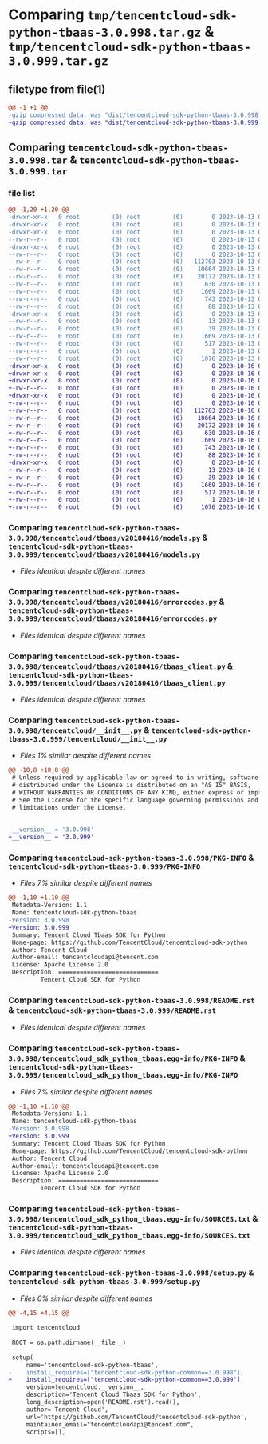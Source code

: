 # Comparing `tmp/tencentcloud-sdk-python-tbaas-3.0.998.tar.gz` & `tmp/tencentcloud-sdk-python-tbaas-3.0.999.tar.gz`

## filetype from file(1)

```diff
@@ -1 +1 @@
-gzip compressed data, was "dist/tencentcloud-sdk-python-tbaas-3.0.998.tar", last modified: Fri Oct 13 00:36:11 2023, max compression
+gzip compressed data, was "dist/tencentcloud-sdk-python-tbaas-3.0.999.tar", last modified: Mon Oct 16 00:35:26 2023, max compression
```

## Comparing `tencentcloud-sdk-python-tbaas-3.0.998.tar` & `tencentcloud-sdk-python-tbaas-3.0.999.tar`

### file list

```diff
@@ -1,20 +1,20 @@
-drwxr-xr-x   0 root         (0) root         (0)        0 2023-10-13 00:36:11.000000 tencentcloud-sdk-python-tbaas-3.0.998/
-drwxr-xr-x   0 root         (0) root         (0)        0 2023-10-13 00:36:11.000000 tencentcloud-sdk-python-tbaas-3.0.998/tencentcloud/
-drwxr-xr-x   0 root         (0) root         (0)        0 2023-10-13 00:36:11.000000 tencentcloud-sdk-python-tbaas-3.0.998/tencentcloud/tbaas/
--rw-r--r--   0 root         (0) root         (0)        0 2023-10-13 00:36:11.000000 tencentcloud-sdk-python-tbaas-3.0.998/tencentcloud/tbaas/__init__.py
-drwxr-xr-x   0 root         (0) root         (0)        0 2023-10-13 00:36:11.000000 tencentcloud-sdk-python-tbaas-3.0.998/tencentcloud/tbaas/v20180416/
--rw-r--r--   0 root         (0) root         (0)        0 2023-10-13 00:36:11.000000 tencentcloud-sdk-python-tbaas-3.0.998/tencentcloud/tbaas/v20180416/__init__.py
--rw-r--r--   0 root         (0) root         (0)   112703 2023-10-13 00:36:11.000000 tencentcloud-sdk-python-tbaas-3.0.998/tencentcloud/tbaas/v20180416/models.py
--rw-r--r--   0 root         (0) root         (0)    10664 2023-10-13 00:36:11.000000 tencentcloud-sdk-python-tbaas-3.0.998/tencentcloud/tbaas/v20180416/errorcodes.py
--rw-r--r--   0 root         (0) root         (0)    20172 2023-10-13 00:36:11.000000 tencentcloud-sdk-python-tbaas-3.0.998/tencentcloud/tbaas/v20180416/tbaas_client.py
--rw-r--r--   0 root         (0) root         (0)      630 2023-10-13 00:36:11.000000 tencentcloud-sdk-python-tbaas-3.0.998/tencentcloud/__init__.py
--rw-r--r--   0 root         (0) root         (0)     1669 2023-10-13 00:36:11.000000 tencentcloud-sdk-python-tbaas-3.0.998/PKG-INFO
--rw-r--r--   0 root         (0) root         (0)      743 2023-10-13 00:36:11.000000 tencentcloud-sdk-python-tbaas-3.0.998/README.rst
--rw-r--r--   0 root         (0) root         (0)       88 2023-10-13 00:36:11.000000 tencentcloud-sdk-python-tbaas-3.0.998/setup.cfg
-drwxr-xr-x   0 root         (0) root         (0)        0 2023-10-13 00:36:11.000000 tencentcloud-sdk-python-tbaas-3.0.998/tencentcloud_sdk_python_tbaas.egg-info/
--rw-r--r--   0 root         (0) root         (0)       13 2023-10-13 00:36:11.000000 tencentcloud-sdk-python-tbaas-3.0.998/tencentcloud_sdk_python_tbaas.egg-info/top_level.txt
--rw-r--r--   0 root         (0) root         (0)       39 2023-10-13 00:36:11.000000 tencentcloud-sdk-python-tbaas-3.0.998/tencentcloud_sdk_python_tbaas.egg-info/requires.txt
--rw-r--r--   0 root         (0) root         (0)     1669 2023-10-13 00:36:11.000000 tencentcloud-sdk-python-tbaas-3.0.998/tencentcloud_sdk_python_tbaas.egg-info/PKG-INFO
--rw-r--r--   0 root         (0) root         (0)      517 2023-10-13 00:36:11.000000 tencentcloud-sdk-python-tbaas-3.0.998/tencentcloud_sdk_python_tbaas.egg-info/SOURCES.txt
--rw-r--r--   0 root         (0) root         (0)        1 2023-10-13 00:36:11.000000 tencentcloud-sdk-python-tbaas-3.0.998/tencentcloud_sdk_python_tbaas.egg-info/dependency_links.txt
--rw-r--r--   0 root         (0) root         (0)     1076 2023-10-13 00:36:11.000000 tencentcloud-sdk-python-tbaas-3.0.998/setup.py
+drwxr-xr-x   0 root         (0) root         (0)        0 2023-10-16 00:35:26.000000 tencentcloud-sdk-python-tbaas-3.0.999/
+drwxr-xr-x   0 root         (0) root         (0)        0 2023-10-16 00:35:26.000000 tencentcloud-sdk-python-tbaas-3.0.999/tencentcloud/
+drwxr-xr-x   0 root         (0) root         (0)        0 2023-10-16 00:35:26.000000 tencentcloud-sdk-python-tbaas-3.0.999/tencentcloud/tbaas/
+-rw-r--r--   0 root         (0) root         (0)        0 2023-10-16 00:35:26.000000 tencentcloud-sdk-python-tbaas-3.0.999/tencentcloud/tbaas/__init__.py
+drwxr-xr-x   0 root         (0) root         (0)        0 2023-10-16 00:35:26.000000 tencentcloud-sdk-python-tbaas-3.0.999/tencentcloud/tbaas/v20180416/
+-rw-r--r--   0 root         (0) root         (0)        0 2023-10-16 00:35:26.000000 tencentcloud-sdk-python-tbaas-3.0.999/tencentcloud/tbaas/v20180416/__init__.py
+-rw-r--r--   0 root         (0) root         (0)   112703 2023-10-16 00:35:26.000000 tencentcloud-sdk-python-tbaas-3.0.999/tencentcloud/tbaas/v20180416/models.py
+-rw-r--r--   0 root         (0) root         (0)    10664 2023-10-16 00:35:26.000000 tencentcloud-sdk-python-tbaas-3.0.999/tencentcloud/tbaas/v20180416/errorcodes.py
+-rw-r--r--   0 root         (0) root         (0)    20172 2023-10-16 00:35:26.000000 tencentcloud-sdk-python-tbaas-3.0.999/tencentcloud/tbaas/v20180416/tbaas_client.py
+-rw-r--r--   0 root         (0) root         (0)      630 2023-10-16 00:35:26.000000 tencentcloud-sdk-python-tbaas-3.0.999/tencentcloud/__init__.py
+-rw-r--r--   0 root         (0) root         (0)     1669 2023-10-16 00:35:26.000000 tencentcloud-sdk-python-tbaas-3.0.999/PKG-INFO
+-rw-r--r--   0 root         (0) root         (0)      743 2023-10-16 00:35:26.000000 tencentcloud-sdk-python-tbaas-3.0.999/README.rst
+-rw-r--r--   0 root         (0) root         (0)       88 2023-10-16 00:35:26.000000 tencentcloud-sdk-python-tbaas-3.0.999/setup.cfg
+drwxr-xr-x   0 root         (0) root         (0)        0 2023-10-16 00:35:26.000000 tencentcloud-sdk-python-tbaas-3.0.999/tencentcloud_sdk_python_tbaas.egg-info/
+-rw-r--r--   0 root         (0) root         (0)       13 2023-10-16 00:35:26.000000 tencentcloud-sdk-python-tbaas-3.0.999/tencentcloud_sdk_python_tbaas.egg-info/top_level.txt
+-rw-r--r--   0 root         (0) root         (0)       39 2023-10-16 00:35:26.000000 tencentcloud-sdk-python-tbaas-3.0.999/tencentcloud_sdk_python_tbaas.egg-info/requires.txt
+-rw-r--r--   0 root         (0) root         (0)     1669 2023-10-16 00:35:26.000000 tencentcloud-sdk-python-tbaas-3.0.999/tencentcloud_sdk_python_tbaas.egg-info/PKG-INFO
+-rw-r--r--   0 root         (0) root         (0)      517 2023-10-16 00:35:26.000000 tencentcloud-sdk-python-tbaas-3.0.999/tencentcloud_sdk_python_tbaas.egg-info/SOURCES.txt
+-rw-r--r--   0 root         (0) root         (0)        1 2023-10-16 00:35:26.000000 tencentcloud-sdk-python-tbaas-3.0.999/tencentcloud_sdk_python_tbaas.egg-info/dependency_links.txt
+-rw-r--r--   0 root         (0) root         (0)     1076 2023-10-16 00:35:26.000000 tencentcloud-sdk-python-tbaas-3.0.999/setup.py
```

### Comparing `tencentcloud-sdk-python-tbaas-3.0.998/tencentcloud/tbaas/v20180416/models.py` & `tencentcloud-sdk-python-tbaas-3.0.999/tencentcloud/tbaas/v20180416/models.py`

 * *Files identical despite different names*

### Comparing `tencentcloud-sdk-python-tbaas-3.0.998/tencentcloud/tbaas/v20180416/errorcodes.py` & `tencentcloud-sdk-python-tbaas-3.0.999/tencentcloud/tbaas/v20180416/errorcodes.py`

 * *Files identical despite different names*

### Comparing `tencentcloud-sdk-python-tbaas-3.0.998/tencentcloud/tbaas/v20180416/tbaas_client.py` & `tencentcloud-sdk-python-tbaas-3.0.999/tencentcloud/tbaas/v20180416/tbaas_client.py`

 * *Files identical despite different names*

### Comparing `tencentcloud-sdk-python-tbaas-3.0.998/tencentcloud/__init__.py` & `tencentcloud-sdk-python-tbaas-3.0.999/tencentcloud/__init__.py`

 * *Files 1% similar despite different names*

```diff
@@ -10,8 +10,8 @@
 # Unless required by applicable law or agreed to in writing, software
 # distributed under the License is distributed on an "AS IS" BASIS,
 # WITHOUT WARRANTIES OR CONDITIONS OF ANY KIND, either express or implied.
 # See the License for the specific language governing permissions and
 # limitations under the License.
 
 
-__version__ = '3.0.998'
+__version__ = '3.0.999'
```

### Comparing `tencentcloud-sdk-python-tbaas-3.0.998/PKG-INFO` & `tencentcloud-sdk-python-tbaas-3.0.999/PKG-INFO`

 * *Files 7% similar despite different names*

```diff
@@ -1,10 +1,10 @@
 Metadata-Version: 1.1
 Name: tencentcloud-sdk-python-tbaas
-Version: 3.0.998
+Version: 3.0.999
 Summary: Tencent Cloud Tbaas SDK for Python
 Home-page: https://github.com/TencentCloud/tencentcloud-sdk-python
 Author: Tencent Cloud
 Author-email: tencentcloudapi@tencent.com
 License: Apache License 2.0
 Description: ============================
         Tencent Cloud SDK for Python
```

### Comparing `tencentcloud-sdk-python-tbaas-3.0.998/README.rst` & `tencentcloud-sdk-python-tbaas-3.0.999/README.rst`

 * *Files identical despite different names*

### Comparing `tencentcloud-sdk-python-tbaas-3.0.998/tencentcloud_sdk_python_tbaas.egg-info/PKG-INFO` & `tencentcloud-sdk-python-tbaas-3.0.999/tencentcloud_sdk_python_tbaas.egg-info/PKG-INFO`

 * *Files 7% similar despite different names*

```diff
@@ -1,10 +1,10 @@
 Metadata-Version: 1.1
 Name: tencentcloud-sdk-python-tbaas
-Version: 3.0.998
+Version: 3.0.999
 Summary: Tencent Cloud Tbaas SDK for Python
 Home-page: https://github.com/TencentCloud/tencentcloud-sdk-python
 Author: Tencent Cloud
 Author-email: tencentcloudapi@tencent.com
 License: Apache License 2.0
 Description: ============================
         Tencent Cloud SDK for Python
```

### Comparing `tencentcloud-sdk-python-tbaas-3.0.998/tencentcloud_sdk_python_tbaas.egg-info/SOURCES.txt` & `tencentcloud-sdk-python-tbaas-3.0.999/tencentcloud_sdk_python_tbaas.egg-info/SOURCES.txt`

 * *Files identical despite different names*

### Comparing `tencentcloud-sdk-python-tbaas-3.0.998/setup.py` & `tencentcloud-sdk-python-tbaas-3.0.999/setup.py`

 * *Files 0% similar despite different names*

```diff
@@ -4,15 +4,15 @@
 
 import tencentcloud
 
 ROOT = os.path.dirname(__file__)
 
 setup(
     name='tencentcloud-sdk-python-tbaas',
-    install_requires=["tencentcloud-sdk-python-common==3.0.998"],
+    install_requires=["tencentcloud-sdk-python-common==3.0.999"],
     version=tencentcloud.__version__,
     description='Tencent Cloud Tbaas SDK for Python',
     long_description=open('README.rst').read(),
     author='Tencent Cloud',
     url='https://github.com/TencentCloud/tencentcloud-sdk-python',
     maintainer_email="tencentcloudapi@tencent.com",
     scripts=[],
```

